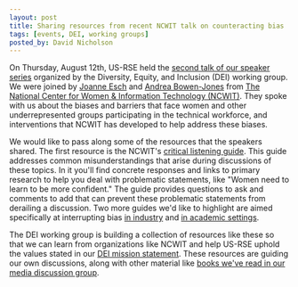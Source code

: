 ```yaml
---
layout: post
title: Sharing resources from recent NCWIT talk on counteracting bias
tags: [events, DEI, working groups]
posted_by: David Nicholson
---
```


On Thursday, August 12th, US-RSE held the
[second talk of our speaker series](https://us-rse.org/events/2021/2021-07-dei-speaker-series-ncwit)
organized by the Diversity, Equity, and Inclusion (DEI) working group.
We were joined by [Joanne Esch](https://ncwit.org/profile/joanne-esch/)
and [Andrea Bowen-Jones](https://ncwit.org/profile/andrea-bowens-jones/)
from [The National Center for Women & Information Technology (NCWIT)](https://ncwit.org/).
They spoke with us about the biases and barriers that
face women and other underrepresented groups
participating in the technical workforce,
and interventions that NCWIT has developed
to help address these biases.

We would like to pass along some of the resources that the speakers shared.
The first resource is the NCWIT's
[critical listening guide](https://web.archive.org/web/20250206085740/https://ncwit.org/resources/critical-listening-guide/).
This guide addresses common misunderstandings that arise during discussions of
these topics.
In it you'll find concrete responses and links to primary research
to help you deal with problematic statements, like "Women need to learn to be
more confident." The guide provides questions to ask and comments to add
that can prevent these problematic statements from derailing a discussion.
Two more guides we'd like to highlight are aimed specifically at interrupting bias
[in industry](https://web.archive.org/web/20240918183150/https://ncwit.org/resource/biasindustry/)
and [in academic settings](https://web.archive.org/web/20240920195042/https://ncwit.org/resource/biasacademic/).

The DEI working group is building a collection of resources like these
so that we can learn from organizations like NCWIT
and help US-RSE uphold the values stated
in our [DEI mission statement](https://us-rse.org/dei-mission/).
These resources are guiding our own discussions,
along with other material like
[books we've read in our media discussion group](https://www.eventbrite.com/x/better-allies-book-discussion-part-i-tickets-151687323869?utm_campaign=order_confirm&utm_medium=email&ref=eemailordconf&app_cta_src=order_conf_email&utm_source=eventbrite&utm_term=digitalx).
